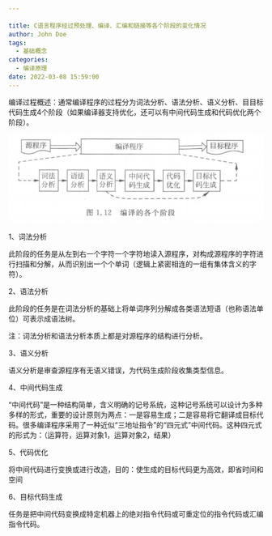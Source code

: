 ```yaml
---

title: C语言程序经过预处理、编译、汇编和链接等各个阶段的变化情况
author: John Doe
tags:
  - 基础概念
categories:
  - 编译原理
date: 2022-03-08 15:59:00
---
```


编译过程概述：通常编译程序的过程分为词法分析、语法分析、语义分析、目目标代码生成4个阶段（如果编译器支持优化，还可以有中间代码生成和代码优化两个阶段）。

 ![upload successful](../images/pasted-132.png)
 
1、词法分析

此阶段的任务是从左到右一个字符一个字符地读入源程序，对构成源程序的字符进行扫描和分解，从而识别出一个个单词（逻辑上紧密相连的一组有集体含义的字符）。

2、语法分析

此阶段的任务是在词法分析的基础上将单词序列分解成各类语法短语（也称语法单位）可表示成语法树。

注：词法分析和语法分析本质上都是对源程序的结构进行分析。

3、语义分析

语义分析是审查源程序有无语义错误，为代码生成阶段收集类型信息。

4、中间代码生成

“中间代码”是一种结构简单，含义明确的记号系统，这种记号系统可以设计为多种多样的形式，重要的设计原则为两点：一是容易生成；二是容易将它翻译成目标代码。很多编译程序采用了一种近似“三地址指令”的“四元式”中间代码。这种四元式的形式为：（运算符，运算对象1，运算对象2，结果）

5、代码优化

将中间代码进行变换或进行改造，目的：使生成的目标代码更为高效，即省时间和空间

6、目标代码生成

任务是把中间代码变换成特定机器上的绝对指令代码或可重定位的指令代码或汇编指令代码。
